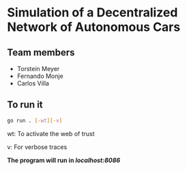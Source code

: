 # Simulation of a Decentralized Network of Autonomous Cars

## Team members

- Torstein Meyer
- Fernando Monje
- Carlos Villa

## To run it

```bash
go run . [-wt][-v]
```

wt: To activate the web of trust

v: For verbose traces

**The program will run in *localhost:8086***
